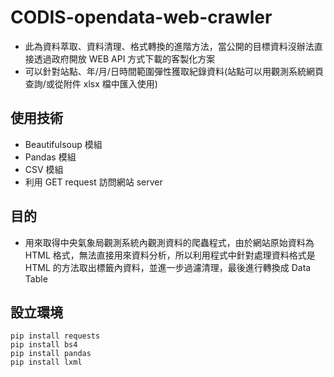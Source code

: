 # CODIS-opendata-web-crawler
- 此為資料萃取、資料清理、格式轉換的進階方法，當公開的目標資料沒辦法直接透過政府開放 WEB API 方式下載的客製化方案
- 可以針對站點、年/月/日時間範圍彈性獲取紀錄資料(站點可以用觀測系統網頁查詢/或從附件 xlsx 檔中匯入使用)

## 使用技術
- Beautifulsoup 模組
- Pandas 模組
- CSV 模組
- 利用 GET request 訪問網站 server


## 目的
- 用來取得中央氣象局觀測系統內觀測資料的爬蟲程式，由於網站原始資料為 HTML 格式，無法直接用來資料分析，所以利用程式中針對處理資料格式是 HTML 的方法取出標籤內資料，並進一步過濾清理，最後進行轉換成 Data Table


## 設立環境

```
pip install requests
pip install bs4
pip install pandas
pip install lxml
```
